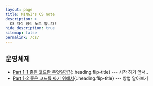 ```yaml
---
layout: page
title: MINGI's CS note
description: >
  CS 지식 정리 노트 입니다!
hide_description: true
sitemap: false
permalink: /cs/ 
---
```



## 운영체제
* [Part 1-1 좋은 코드란 무엇일까?]{:.heading.flip-title} --- 시작 하기 앞서..
* [Part 1-2 좋은 코드를 짜기 위해서]{:.heading.flip-title} --- 방법 알아보기

[//]: # (* [운영체제란]{:.heading.flip-title} --- 운영체제란 무엇일까?)

[//]: # ()
[//]: # ([운영체제란]: os.md)
[Part 1-1 좋은 코드란 무엇일까?]: 1-1.md
[Part 1-2 좋은 코드를 짜기 위해서]: 1-2.md

